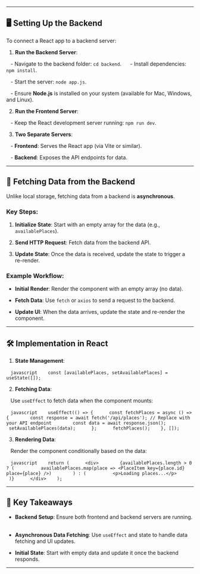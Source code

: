   
---
## 🖥️ **Setting Up the Backend**  

To connect a React app to a backend server:  

1. **Run the Backend Server**:  

   - Navigate to the backend folder: `cd backend`.  
   - Install dependencies: `npm install`.  

   - Start the server: `node app.js`.  

   - Ensure **Node.js** is installed on your system (available for Mac, Windows, and Linux).  

  

2. **Run the Frontend Server**:  

   - Keep the React development server running: `npm run dev`.  

  

3. **Two Separate Servers**:  

   - **Frontend**: Serves the React app (via Vite or similar).  

   - **Backend**: Exposes the API endpoints for data. 
  

---


## 🔄 **Fetching Data from the Backend**  

Unlike local storage, fetching data from a backend is **asynchronous**.  

  

### Key Steps:  

1. **Initialize State**: Start with an empty array for the data (e.g., `availablePlaces`).  

2. **Send HTTP Request**: Fetch data from the backend API.  

3. **Update State**: Once the data is received, update the state to trigger a re-render.  


### Example Workflow:  

- **Initial Render**: Render the component with an empty array (no data).  

- **Fetch Data**: Use `fetch` or `axios` to send a request to the backend.  

- **Update UI**: When the data arrives, update the state and re-render the component.  

---  

## 🛠️ **Implementation in React**  

1. **State Management**:  

   ```javascript
   const [availablePlaces, setAvailablePlaces] = useState([]);
   ```

2. **Fetching Data**:  

   Use `useEffect` to fetch data when the component mounts:  

   ```javascript
   useEffect(() => {
     const fetchPlaces = async () => {
       const response = await fetch('/api/places'); // Replace with your API endpoint
       const data = await response.json();
       setAvailablePlaces(data);
     };
     fetchPlaces();
   }, []);
   ```

  
3. **Rendering Data**:  

   Render the component conditionally based on the data:  

   ```javascript
   return (
     <div>
       {availablePlaces.length > 0 ? (
         availablePlaces.map(place => <PlaceItem key={place.id} place={place} />)
       ) : (
         <p>Loading places...</p>
       )}
     </div>
   );
   ```


---
## 🔑 **Key Takeaways**  

- **Backend Setup**: Ensure both frontend and backend servers are running.  

- **Asynchronous Data Fetching**: Use `useEffect` and state to handle data fetching and UI updates.  

- **Initial State**: Start with empty data and update it once the backend responds.  

---

  

